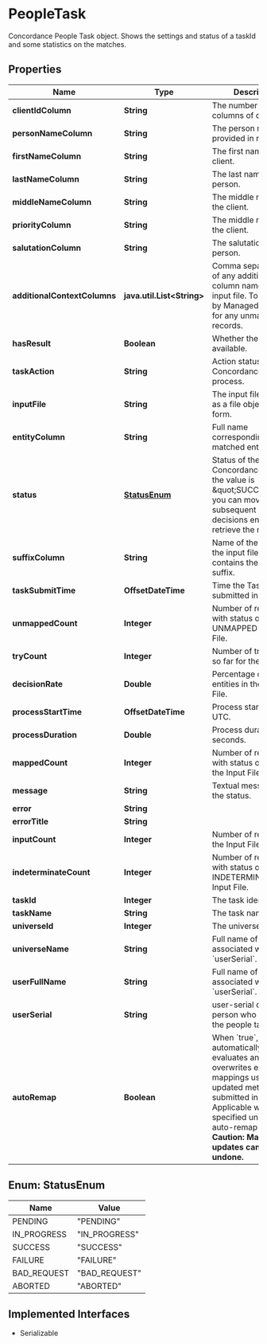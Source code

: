 

# PeopleTask

Concordance People Task object. Shows the settings and status of a taskId and some statistics on the matches. 

## Properties

Name | Type | Description | Notes
------------ | ------------- | ------------- | -------------
**clientIdColumn** | **String** | The number of columns of client.  |  [optional]
**personNameColumn** | **String** | The person name as provided in request. |  [optional]
**firstNameColumn** | **String** | The first name of the client. |  [optional]
**lastNameColumn** | **String** | The last name of the person. |  [optional]
**middleNameColumn** | **String** | The middle name of the client. |  [optional]
**priorityColumn** | **String** | The middle name of the client. |  [optional]
**salutationColumn** | **String** | The salutation of the person. |  [optional]
**additionalContextColumns** | **java.util.List&lt;String&gt;** | Comma separated list of any additional column names in the input file.  To be used by Managed Service for any unmapped records.  |  [optional]
**hasResult** | **Boolean** | Whether the result is available. |  [optional]
**taskAction** | **String** | Action status for the Concordance Task process. |  [optional]
**inputFile** | **String** | The input file is posted as a file object in the form.  |  [optional]
**entityColumn** | **String** | Full name corresponding to the matched entity. |  [optional]
**status** | [**StatusEnum**](#StatusEnum) | Status of the Concordance Task. If the value is \&quot;SUCCESS\&quot;, you can move to the subsequent /entity-decisions endpoint to retrieve the results. |  [optional]
**suffixColumn** | **String** | Name of the column in the input file that contains the person&#39;s suffix.  |  [optional]
**taskSubmitTime** | **OffsetDateTime** | Time the Task was submitted in UTC. |  [optional]
**unmappedCount** | **Integer** | Number of records with status of UNMAPPED the Input File. |  [optional]
**tryCount** | **Integer** | Number of tries made so far for the request. |  [optional]
**decisionRate** | **Double** | Percentage of mapped entities in the Input File. |  [optional]
**processStartTime** | **OffsetDateTime** | Process start time in UTC. |  [optional]
**processDuration** | **Double** | Process duration in seconds. |  [optional]
**mappedCount** | **Integer** | Number of records with status of MAPPED the Input File. |  [optional]
**message** | **String** | Textual message for the status. |  [optional]
**error** | **String** |  |  [optional]
**errorTitle** | **String** |  |  [optional]
**inputCount** | **Integer** | Number of records in the Input File. |  [optional]
**indeterminateCount** | **Integer** | Number of records with status of INDETERMINATE the Input File. |  [optional]
**taskId** | **Integer** | The task identifier |  [optional]
**taskName** | **String** | The task name |  [optional]
**universeId** | **Integer** | The universe identifier |  [optional]
**universeName** | **String** | Full name of the person associated with the &#x60;userSerial&#x60;.  |  [optional]
**userFullName** | **String** | Full name of the person associated with the &#x60;userSerial&#x60;.  |  [optional]
**userSerial** | **String** | user-serial of the person who initiated the people task  |  [optional]
**autoRemap** | **Boolean** | When &#x60;true&#x60;, automatically re-evaluates and overwrites existing mappings using updated metadata submitted in this task. Applicable when the specified universe has auto-remap set to true. **Caution: Mapping updates cannot be undone.**  |  [optional]



## Enum: StatusEnum

Name | Value
---- | -----
PENDING | &quot;PENDING&quot;
IN_PROGRESS | &quot;IN_PROGRESS&quot;
SUCCESS | &quot;SUCCESS&quot;
FAILURE | &quot;FAILURE&quot;
BAD_REQUEST | &quot;BAD_REQUEST&quot;
ABORTED | &quot;ABORTED&quot;


## Implemented Interfaces

* Serializable


